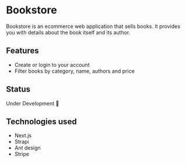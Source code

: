 # Bookstore
Bookstore is an ecommerce web application that sells books. It provides you with details about the book itself and its author.

## Features
- Create or login to your account
- Filter books by category, name, authors and price

## Status
Under Development 🔨

## Technologies used
- Next.js
- Strapi
- Ant design
- Stripe
